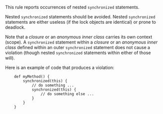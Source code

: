 

This rule reports occurrences of nested `synchronized` statements.

Nested `synchronized` statements should be avoided. Nested `synchronized` statements
are either useless (if the lock objects are identical) or prone to deadlock.

Note that a *closure* or an *anonymous inner class* carries its own context (scope).
A `synchronized` statement within a *closure* or an *anonymous inner class* defined
within an outer `synchronized` statement does not cause a violation (though nested
`synchronized` statements within either of those will).

Here is an example of code that produces a violation:

```
    def myMethod() {
        synchronized(this) {
            // do something ...
            synchronized(this) {
                // do something else ...
            }
        }
    }
```
